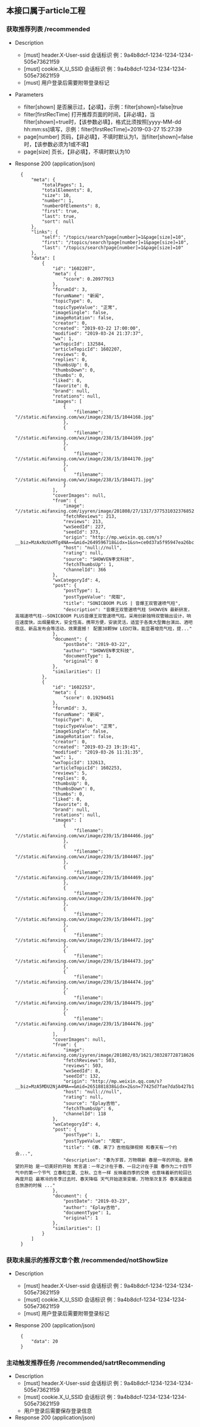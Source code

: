 ## 本接口属于article工程
### 获取推荐列表 /recommended

+ Description
    + [must] header.X-User-ssid 会话标识 例：9a4b8dcf-1234-1234-1234-505e73621f59
    + [must] cookie.X_U_SSID 会话标识 例：9a4b8dcf-1234-1234-1234-505e73621f59
    + [must] 用户登录后需要附带登录标记
    
+ Parameters
    + filter[shown] 是否展示过，【必填】，示例：filter[shown]=false|true
    + filter[firstRecTime] 打开推荐页面的时间，【非必填】，当filter[shown]=true时，【该参数必填】，格式比须按照[yyyy-MM-dd hh:mm:ss]填写，示例：filter[firstRecTime]=2019-03-27 15:27:39
    + page[number] 页码，【非必填】，不填时默认为1，当filter[shown]=false时，【该参数必须为1或不填】
    + page[size] 页长，【非必填】，不填时默认为10

+ Response 200 (application/json)

        {
            "meta": {
                "totalPages": 1,
                "totalElements": 8,
                "size": 10,
                "number": 1,
                "numberOfElements": 8,
                "first": true,
                "last": true,
                "sort": null
            },
            "links": {
                "self": "/topics/search?page[number]=1&page[size]=10",
                "first": "/topics/search?page[number]=1&page[size]=10",
                "last": "/topics/search?page[number]=1&page[size]=10"
            },
            "data": [
                {
                    "id": "1602207",
                    "meta": {
                        "score": 0.20977913
                    },
                    "forumId": 3,
                    "forumName": "新闻",
                    "topicType": 0,
                    "topicTypeValue": "正常",
                    "imageSingle": false,
                    "imageRotation": false,
                    "creator": 0,
                    "created": "2019-03-22 17:00:00",
                    "modified": "2019-03-24 21:37:37",
                    "wx": 1,
                    "wxTopicId": 132584,
                    "articleTopicId": 1602207,
                    "reviews": 0,
                    "replies": 0,
                    "thumbsUp": 0,
                    "thumbsDown": 0,
                    "thumbs": 0,
                    "liked": 0,
                    "favorite": 0,
                    "brand": null,
                    "rotations": null,
                    "images": [
                        {
                            "filename": "//static.mifanxing.com/wx/image/238/15/1044168.jpg"
                        },
                        {
                            "filename": "//static.mifanxing.com/wx/image/238/15/1044169.jpg"
                        },
                        {
                            "filename": "//static.mifanxing.com/wx/image/238/15/1044170.jpg"
                        },
                        {
                            "filename": "//static.mifanxing.com/wx/image/238/15/1044171.jpg"
                        }
                    ],
                    "coverImages": null,
                    "from": {
                        "image": "//static.mifanxing.com/iyyren/image/201808/27/1317/377531032376852480.jpg",
                        "fetchReviews": 213,
                        "reviews": 213,
                        "wxSeedId": 227,
                        "seedId": 373,
                        "origin": "http://mp.weixin.qq.com/s?__biz=MzAxNzUxMTg4NA==&mid=2649596718&idx=1&sn=ce0d37a5f95947ea26bc1474b234cd9f&chksm=83fd678db48aee9b677b8e4b006193d42d5d28d1e34c82ddca34c9363791f11ace0380b6dfcc&scene=27#wechat_redirect&seedId=227&groupSign=1553325544110&top=1&original=100&articletime=1553245200",
                        "host": "null://null",
                        "rating": null,
                        "source": "SHOWVEN孝文科技",
                        "fetchThumbsUp": 1,
                        "channelId": 366
                    },
                    "wxCategoryId": 4,
                    "post": {
                        "postType": 1,
                        "postTypeValue": "爬取",
                        "title": "SONICBOOM PLUS | 音爆王双管速喷气柱",
                        "description": "音爆王双管速喷气柱 SHOWVEN 最新研发，高端速喷气柱--SONICBOOM PLUS音爆王双管速喷气柱。采用创新独特双管输出设计，响应速度快，出烟量极大，安全性高，携带方便，安装灵活，适宜于各类大型舞台演出、酒吧夜店、新品发布会等活动，效果震撼！ 配置38颗9W LED灯珠，能显著增亮气柱，提..."
                    },
                    "document": {
                        "postDate": "2019-03-22",
                        "author": "SHOWVEN孝文科技",
                        "documentType": 1,
                        "original": 0
                    },
                    "similarities": []
                },
                {
                    "id": "1602253",
                    "meta": {
                        "score": 0.19294451
                    },
                    "forumId": 3,
                    "forumName": "新闻",
                    "topicType": 0,
                    "topicTypeValue": "正常",
                    "imageSingle": false,
                    "imageRotation": false,
                    "creator": 0,
                    "created": "2019-03-23 19:19:41",
                    "modified": "2019-03-26 11:31:35",
                    "wx": 1,
                    "wxTopicId": 132613,
                    "articleTopicId": 1602253,
                    "reviews": 5,
                    "replies": 0,
                    "thumbsUp": 0,
                    "thumbsDown": 0,
                    "thumbs": 0,
                    "liked": 0,
                    "favorite": 0,
                    "brand": null,
                    "rotations": null,
                    "images": [
                        {
                            "filename": "//static.mifanxing.com/wx/image/239/15/1044466.jpg"
                        },
                        {
                            "filename": "//static.mifanxing.com/wx/image/239/15/1044467.jpg"
                        },
                        {
                            "filename": "//static.mifanxing.com/wx/image/239/15/1044469.jpg"
                        },
                        {
                            "filename": "//static.mifanxing.com/wx/image/239/15/1044470.jpg"
                        },
                        {
                            "filename": "//static.mifanxing.com/wx/image/239/15/1044471.jpg"
                        },
                        {
                            "filename": "//static.mifanxing.com/wx/image/239/15/1044472.jpg"
                        },
                        {
                            "filename": "//static.mifanxing.com/wx/image/239/15/1044473.jpg"
                        },
                        {
                            "filename": "//static.mifanxing.com/wx/image/239/15/1044474.jpg"
                        },
                        {
                            "filename": "//static.mifanxing.com/wx/image/239/15/1044475.jpg"
                        },
                        {
                            "filename": "//static.mifanxing.com/wx/image/239/15/1044476.jpg"
                        }
                    ],
                    "coverImages": null,
                    "from": {
                        "image": "//static.mifanxing.com/iyyren/image/201802/03/1621/303287728718626816.jpg",
                        "fetchReviews": 503,
                        "reviews": 503,
                        "wxSeedId": 8,
                        "seedId": 132,
                        "origin": "http://mp.weixin.qq.com/s?__biz=MzA5MDU2NjA4MA==&mid=2651881838&idx=2&sn=77425d7fae7da5b427b1c044f27a1670&chksm=8bed9dc1bc9a14d702e7f47db460e031bb808c3e4be36d95160d4d6849f5399c2bfe401a49b8&scene=27#wechat_redirect&seedId=8&groupSign=1553341007851&top=0&original=11&articletime=1553339981",
                        "host": "null://null",
                        "rating": null,
                        "source": "Eplay吉他",
                        "fetchThumbsUp": 6,
                        "channelId": 118
                    },
                    "wxCategoryId": 4,
                    "post": {
                        "postType": 1,
                        "postTypeValue": "爬取",
                        "title": "《春、来了》吉他指弹视频 和春天有一个约会...",
                        "description": "春为岁首，万物萌新 春是一年的开始，是希望的开始 是一切美好的开始 常言道：一年之计在于春、一日之计在于晨 春作为二十四节气中的第一个节气 立春和立夏、立秋、立冬一样 反映着四季的交换 也意味着新的轮回已再度开启 最寒冷的冬季过去时、春天降临 天气开始逐渐变暖，万物渐次复苏 春天最是适合旅游的时候 ..."
                    },
                    "document": {
                        "postDate": "2019-03-23",
                        "author": "Eplay吉他",
                        "documentType": 1,
                        "original": 1
                    },
                    "similarities": []
                }
            ]
        }

### 获取未展示的推荐文章个数 /recommended/notShowSize

+ Description
    + [must] header.X-User-ssid 会话标识 例：9a4b8dcf-1234-1234-1234-505e73621f59
    + [must] cookie.X_U_SSID 会话标识 例：9a4b8dcf-1234-1234-1234-505e73621f59
    + [must] 用户登录后需要附带登录标记

+ Response 200 (application/json)       
     
        {
            "data": 20
        }

### 主动触发推荐任务 /recommended/satrtRecommending
+ Description
    + [must] header.X-User-ssid 会话标识 例：9a4b8dcf-1234-1234-1234-505e73621f59
    + [must] cookie.X_U_SSID 会话标识 例：9a4b8dcf-1234-1234-1234-505e73621f59
    + 用户登录后需要保存登录信息
+ Response 200 (application/json)

